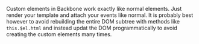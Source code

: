 Custom elements in Backbone work exactly like normal elements. Just render your template and attach your events like normal. It is probably best however to avoid rebuilding the entire DOM subtree with methods like `this.$el.html` and instead updat the DOM programmatically to avoid creating the custom elements many times.